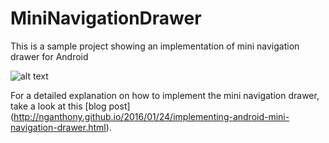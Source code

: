 # MiniNavigationDrawer
This is a sample project showing an implementation of mini navigation drawer for Android

![alt text](http://nganthony.github.io/images/android-mini-navigation-final.gif "Android mini navigation drawer")

For a detailed explanation on how to implement the mini navigation drawer, take a look at this [blog post] (http://nganthony.github.io/2016/01/24/implementing-android-mini-navigation-drawer.html).
